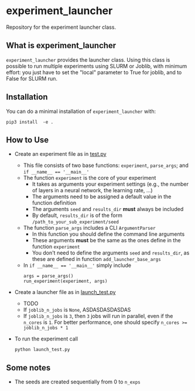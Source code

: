 # experiment_launcher

Repository for the experiment launcher class.

## What is experiment_launcher 
``experiment_launcher`` provides the launcher class.
Using this class is possible to run multiple experiments using SLURM or Joblib, 
with minimum effort: you just have to set the "local" parameter to True for joblib,
and to False for SLURM run. 

## Installation

You can do a minimal installation of ``experiment_launcher`` with:

    pip3 install  -e .

## How to Use

- Create an experiment file as in [test.py](examples/test.py)
  - This file consists of two base functions: `experiment`, `parse_args`; and `if __name__ == '__main__'`
  - The function `experiment` is the core of your experiment
    - It takes as arguments your experiment settings (e.g., the number of layers in a neural network,
      the learning rate, ...)
    - The arguments need to be assigned a default value in the function definition
    - The arguments `seed` and `results_dir` **must** always be included
    - By default, `results_dir` is of the form `/path_to_your_sub_experiment/seed`
  - The function `parse_args` includes a CLI `ArgumentParser`
    - In this function you should define the command line arguments
    - These arguments **must** be the same as the ones define in the function `experiment`
    - You don't need to define the arguments `seed` and `results_dir`, as these are defined in function
      `add_launcher_base_args`
  - In `if __name__ == '__main__'` simply include
    ```
    args = parse_args()
    run_experiment(experiment, args)
    ```

- Create a launcher file as in [launch_test.py](examples/launch_test.py) 
  - TODO
  - If `joblib_n_jobs` is `None`, ASDASDASDASDAS 
  - If `joblib_n_jobs` is `3`, then `3` jobs will run in parallel, even if the `n_cores` is `1`.
    For better performance, one should specify `n_cores >= joblib_n_jobs * 1`

- To run the experiment call
  ```
  python launch_test.py
  ```
    

## Some notes
- The seeds are created sequentially from 0 to `n_exps`

